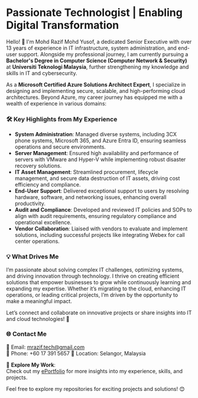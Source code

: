 # Passionate Technologist | Enabling Digital Transformation

Hello! 👋 I'm Mohd Razif Mohd Yusof, a dedicated Senior Executive with over 13 years of experience in IT infrastructure, system administration, and end-user support. Alongside my professional journey, I am currently pursuing a **Bachelor's Degree in Computer Science (Computer Network & Security)** at **Universiti Teknologi Malaysia**, further strengthening my knowledge and skills in IT and cybersecurity.  

As a **Microsoft Certified Azure Solutions Architect Expert**, I specialize in designing and implementing secure, scalable, and high-performing cloud architectures. Beyond Azure, my career journey has equipped me with a wealth of experience in various domains:  

### 🛠 Key Highlights from My Experience  
- **System Administration**: Managed diverse systems, including 3CX phone systems, Microsoft 365, and Azure Entra ID, ensuring seamless operations and secure environments.  
- **Server Management**: Ensured high availability and performance of servers with VMware and Hyper-V while implementing robust disaster recovery solutions.  
- **IT Asset Management**: Streamlined procurement, lifecycle management, and secure data destruction of IT assets, driving cost efficiency and compliance.  
- **End-User Support**: Delivered exceptional support to users by resolving hardware, software, and networking issues, enhancing overall productivity.  
- **Audit and Compliance**: Developed and reviewed IT policies and SOPs to align with audit requirements, ensuring regulatory compliance and operational excellence.  
- **Vendor Collaboration**: Liaised with vendors to evaluate and implement solutions, including successful projects like integrating Webex for call center operations.  

### 💡 What Drives Me  
I’m passionate about solving complex IT challenges, optimizing systems, and driving innovation through technology. I thrive on creating efficient solutions that empower businesses to grow while continuously learning and expanding my expertise. Whether it’s migrating to the cloud, enhancing IT operations, or leading critical projects, I’m driven by the opportunity to make a meaningful impact.  

Let’s connect and collaborate on innovative projects or share insights into IT and cloud technologies! 🚀  

### 🌐 Contact Me  
📧 Email: [mrazif.tech@gmail.com](mailto:mrazif.tech@gmail.com)  
📱 Phone: +60 17 391 5657
📍 Location: Selangor, Malaysia  

📂 **Explore My Work**:  
Check out my [ePortfolio](https://razifyusof.github.io/) for more insights into my experience, skills, and projects.  

Feel free to explore my repositories for exciting projects and solutions! 😊  
